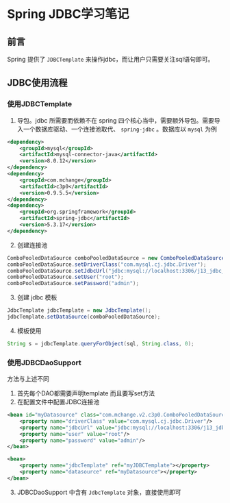 # Spring JDBC学习笔记


## 前言

Spring 提供了 `JDBCTemplate` 来操作jdbc，而让用户只需要关注sql语句即可。

## JDBC使用流程

### 使用JDBCTemplate

1. 导包。jdbc 所需要而依赖不在 spring 四个核心当中，需要额外导包。需要导入一个数据库驱动、一个连接池取代、 `spring-jdbc` 。数据库以 `mysql` 为例

```xml
<dependency>
    <groupId>mysql</groupId>
    <artifactId>mysql-connector-java</artifactId>
    <version>8.0.12</version>
</dependency>
<dependency>
    <groupId>com.mchange</groupId>
    <artifactId>c3p0</artifactId>
    <version>0.9.5.5</version>
</dependency>
<dependency>
    <groupId>org.springframework</groupId>
    <artifactId>spring-jdbc</artifactId>
    <version>5.3.17</version>
</dependency>
```

2. 创建连接池

```java
ComboPooledDataSource comboPooledDataSource = new ComboPooledDataSource();
comboPooledDataSource.setDriverClass("com.mysql.cj.jdbc.Driver");
comboPooledDataSource.setJdbcUrl("jdbc:mysql://localhost:3306/j13_jdbc_template?serverTimezone=GMT");
comboPooledDataSource.setUser("root");
comboPooledDataSource.setPassword("admin");
```

3. 创建 jdbc 模板

```java
JdbcTemplate jdbcTemplate = new JdbcTemplate();
jdbcTemplate.setDataSource(comboPooledDataSource);
```

4. 模板使用

```java
String s = jdbcTemplate.queryForObject(sql, String.class, 0);
```

### 使用JDBCDaoSupport

方法与上述不同

1. 首先每个DAO都需要声明template 而且要写set方法
2. 在配置文件中配置JDBC连接池

```XML
<bean id="myDatasource" class="com.mchange.v2.c3p0.ComboPooledDataSource">
    <property name="driverClass" value="com.mysql.cj.jdbc.Driver"/>
    <property name="jdbcUrl" value="jdbc:mysql://localhost:3306/j13_jdbc_template?serverTimezone=GMT"/>
    <property name="user" value="root"/>
    <property name="password" value="admin"/>
</bean>

<bean>
	<property name="jdbcTemplate" ref="myJDBCTemplate"></property>
    <property name="datasource" ref="myDatasource"></property>
</bean>
```

3. JDBCDaoSupport 中含有 `JdbcTemplate` 对象，直接使用即可


